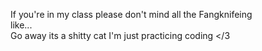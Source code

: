 If you're in my class please don't mind all the Fangknifeing
<br>like...
<br>Go away its a shitty cat I'm just practicing coding </3
